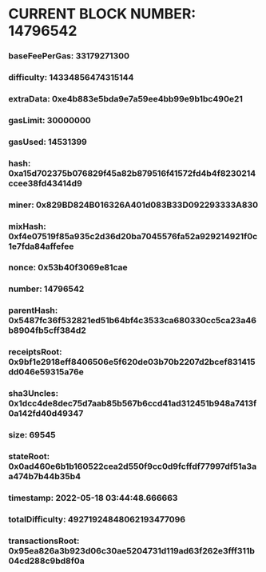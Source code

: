 # CURRENT BLOCK NUMBER: 14796542

### baseFeePerGas: 33179271300
### difficulty: 14334856474315144
### extraData: 0xe4b883e5bda9e7a59ee4bb99e9b1bc490e21
### gasLimit: 30000000
### gasUsed: 14531399
### hash: 0xa15d702375b076829f45a82b879516f41572fd4b4f8230214ccee38fd43414d9
### miner: 0x829BD824B016326A401d083B33D092293333A830
### mixHash: 0xf4e07519f85a935c2d36d20ba7045576fa52a929214921f0c1e7fda84affefee
### nonce: 0x53b40f3069e81cae
### number: 14796542
### parentHash: 0x5487fc36f532821ed51b64bf4c3533ca680330cc5ca23a46b8904fb5cff384d2
### receiptsRoot: 0x9bf1e2918eff8406506e5f620de03b70b2207d2bcef831415dd046e59315a76e
### sha3Uncles: 0x1dcc4de8dec75d7aab85b567b6ccd41ad312451b948a7413f0a142fd40d49347
### size: 69545
### stateRoot: 0x0ad460e6b1b160522cea2d550f9cc0d9fcffdf77997df51a3aa474b7b44b35b4
### timestamp: 2022-05-18 03:44:48.666663
### totalDifficulty: 49271924848062193477096
### transactionsRoot: 0x95ea826a3b923d06c30ae5204731d119ad63f262e3fff311b04cd288c9bd8f0a
